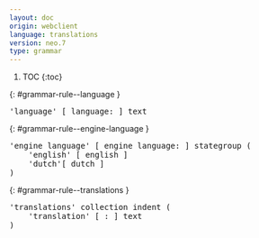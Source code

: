 ```yaml
---
layout: doc
origin: webclient
language: translations
version: neo.7
type: grammar
---
```


1. TOC
{:toc}


{: #grammar-rule--language }
<div class="language-js highlighter-rouge">
<div class="highlight">
<pre class="highlight language-js code-custom">
'<span class="token string">language</span>' [ <span class="token operator">language:</span> ] text
</pre>
</div>
</div>

{: #grammar-rule--engine-language }
<div class="language-js highlighter-rouge">
<div class="highlight">
<pre class="highlight language-js code-custom">
'<span class="token string">engine language</span>' [ <span class="token operator">engine</span> <span class="token operator">language:</span> ] stategroup (
	'<span class="token string">english</span>' [ <span class="token operator">english</span> ]
	'<span class="token string">dutch</span>'[ <span class="token operator">dutch</span> ]
)
</pre>
</div>
</div>

{: #grammar-rule--translations }
<div class="language-js highlighter-rouge">
<div class="highlight">
<pre class="highlight language-js code-custom">
'<span class="token string">translations</span>' collection indent (
	'<span class="token string">translation</span>' [ <span class="token operator">:</span> ] text
)
</pre>
</div>
</div>
